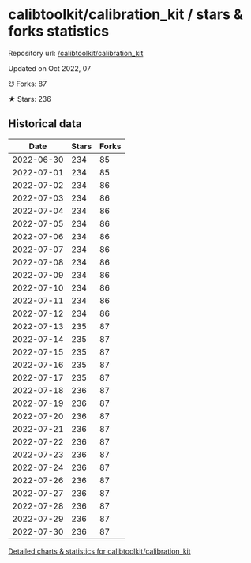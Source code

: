 # calibtoolkit/calibration_kit / stars & forks statistics

Repository url: [/calibtoolkit/calibration_kit](https://github.com/calibtoolkit/calibration_kit)

Updated on Oct 2022, 07

☋ Forks: 87

★ Stars: 236

## Historical data
| Date | Stars | Forks |
|------|-------|-------|
| 2022-06-30 | 234 | 85 | 
| 2022-07-01 | 234 | 85 | 
| 2022-07-02 | 234 | 86 | 
| 2022-07-03 | 234 | 86 | 
| 2022-07-04 | 234 | 86 | 
| 2022-07-05 | 234 | 86 | 
| 2022-07-06 | 234 | 86 | 
| 2022-07-07 | 234 | 86 | 
| 2022-07-08 | 234 | 86 | 
| 2022-07-09 | 234 | 86 | 
| 2022-07-10 | 234 | 86 | 
| 2022-07-11 | 234 | 86 | 
| 2022-07-12 | 234 | 86 | 
| 2022-07-13 | 235 | 87 | 
| 2022-07-14 | 235 | 87 | 
| 2022-07-15 | 235 | 87 | 
| 2022-07-16 | 235 | 87 | 
| 2022-07-17 | 235 | 87 | 
| 2022-07-18 | 236 | 87 | 
| 2022-07-19 | 236 | 87 | 
| 2022-07-20 | 236 | 87 | 
| 2022-07-21 | 236 | 87 | 
| 2022-07-22 | 236 | 87 | 
| 2022-07-23 | 236 | 87 | 
| 2022-07-24 | 236 | 87 | 
| 2022-07-26 | 236 | 87 | 
| 2022-07-27 | 236 | 87 | 
| 2022-07-28 | 236 | 87 | 
| 2022-07-29 | 236 | 87 | 
| 2022-07-30 | 236 | 87 | 


[Detailed charts & statistics for calibtoolkit/calibration_kit](https://reviewgithub.com/rep/calibtoolkit/calibration_kit)
